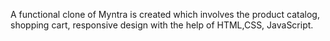 A functional clone of Myntra is created which involves the product catalog, shopping cart, responsive
 design with the help of HTML,CSS, JavaScript.
